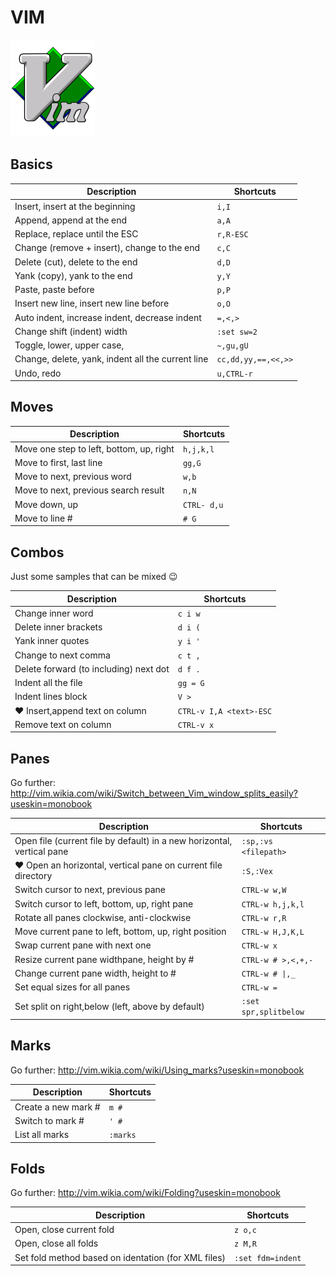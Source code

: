 VIM
===
![VIM](https://raw.githubusercontent.com/SergeBouchut/memo/master/vim.png)

Basics
------

Description | Shortcuts
----------- | ---------
Insert, insert at the beginning | `i,I`
Append, append at the end | `a,A`
Replace, replace until the ESC | `r,R-ESC`
Change (remove + insert), change to the end | `c,C`
Delete (cut), delete to the end | `d,D`
Yank (copy), yank to the end | `y,Y`
Paste, paste before | `p,P`
Insert new line, insert new line before | `o,O`
Auto indent, increase indent, decrease indent | `=,<,>`
Change shift (indent) width | `:set sw=2`
Toggle, lower, upper case,  | `~,gu,gU`
Change, delete, yank, indent all the current line | `cc,dd,yy,==,<<,>>`
Undo, redo | `u,CTRL-r`


Moves
-----

Description | Shortcuts
----------- | ---------
Move one step to left, bottom, up, right | `h,j,k,l`
Move to first, last line | `gg,G`
Move to next, previous word | `w,b`
Move to next, previous search result | `n,N`
Move down, up | `CTRL- d,u`
Move to line # | `# G`


Combos
------
Just some samples that can be mixed :wink:

Description | Shortcuts
----------- | ---------
Change inner word | `c i w`
Delete inner brackets | `d i (`
Yank inner quotes | `y i '`
Change to next comma | `c t ,`
Delete forward (to including) next dot | `d f .`
Indent all the file | `gg = G`
Indent lines block | `V >`
:heart: Insert,append text on column | `CTRL-v I,A <text>-ESC`
Remove text on column | `CTRL-v x`


Panes
-----
Go further: http://vim.wikia.com/wiki/Switch_between_Vim_window_splits_easily?useskin=monobook

Description | Shortcuts
----------- | ---------
Open file (current file by default) in a new horizontal, vertical pane | `:sp,:vs <filepath>`
:heart: Open an horizontal, vertical pane on current file directory | `:S,:Vex`
Switch cursor to next, previous pane | `CTRL-w w,W`
Switch cursor to left, bottom, up, right pane | `CTRL-w h,j,k,l`     
Rotate all panes clockwise, anti-clockwise | `CTRL-w r,R`
Move current pane to left, bottom, up, right position | `CTRL-w H,J,K,L`
Swap current pane with next one | `CTRL-w x`
Resize current pane widthpane, height by # | `CTRL-w # >,<,+,-`
Change current pane width, height to # | `CTRL-w # \|,_`
Set equal sizes for all panes | `CTRL-w =`
Set split on right,below (left, above by default) | `:set spr,splitbelow`


Marks
-----
Go further: http://vim.wikia.com/wiki/Using_marks?useskin=monobook

Description | Shortcuts
----------- | ---------
Create a new mark # | `m #`
Switch to mark # | `' #`
List all marks | `:marks`


Folds
-----
Go further: http://vim.wikia.com/wiki/Folding?useskin=monobook

Description | Shortcuts
----------- | ---------
Open, close current fold | `z o,c`
Open, close all folds | `z M,R`
Set fold method based on identation (for XML files) | `:set fdm=indent`
